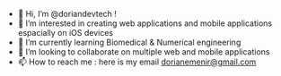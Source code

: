 - 👋 Hi, I’m @doriandevtech !
- 👀 I’m interested in creating web applications and mobile applications espacially on iOS devices
- 🌱 I’m currently learning Biomedical & Numerical engineering
- 💞️ I’m looking to collaborate on multiple web and mobile applications
- 📫 How to reach me : here is my email dorianemenir@gmail.com

<!---
doriandevtech/doriandevtech is a ✨ special ✨ repository because its `README.md` (this file) appears on your GitHub profile.
You can click the Preview link to take a look at your changes.
--->
